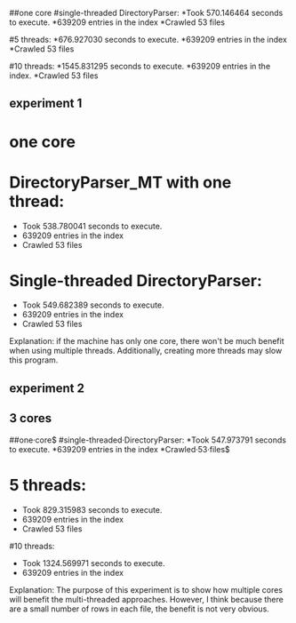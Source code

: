 ##one core
#single-threaded DirectoryParser:
*Took 570.146464 seconds to execute.
*639209 entries in the index
*Crawled 53 files

#5 threads:
*676.927030 seconds to execute.
*639209 entries in the index
*Crawled 53 files

#10 threads:
*1545.831295 seconds to execute.
*639209 entries in the index.
*Crawled 53 files

## experiment 1
# one core

# DirectoryParser_MT with one thread:
* Took 538.780041 seconds to execute.
* 639209 entries in the index
* Crawled 53 files

# Single-threaded DirectoryParser:
* Took 549.682389 seconds to execute.
* 639209 entries in the index
* Crawled 53 files

Explanation: if the machine has only one core, there won't be much benefit when using multiple threads. Additionally, creating more threads may slow this program.

## experiment 2
## 3 cores
##one·core$
#single-threaded·DirectoryParser:
*Took 547.973791 seconds to execute.
*639209 entries in the index
*Crawled·53·files$

# 5 threads:
* Took 829.315983 seconds to execute.
* 639209 entries in the index
* Crawled 53 files

#10 threads:
* Took 1324.569971 seconds to execute.
* 639209 entries in the index

Explanation: The purpose of this experiment is to show how multiple cores will benefit the multi-threaded approaches. However, I think because there are a small number of rows in each file, the benefit is not very obvious.

